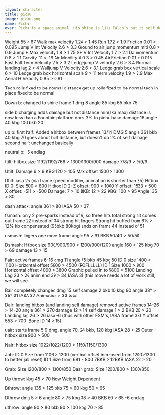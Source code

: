 ```yaml
---
layout: character
title: pichu
image: pichu.png
name: Pichu
over: Pichu is a space animal. His shine is like Falco’s but it self damages Pichu. His recovery is weakened to help him fit further in to his spacie archetype.
---
```


Weight 55 > 67
Walk max velocity 1.24 > 1.45
Run 1.72 > 1.9
Friction 0.01 > 0.095
Jump V Int Velocity 2.6 > 3.3
Ground to air jump momentum mlti 0.8 > 0.9
Jump H Max velocity 1.8 > 1.75
SH V Int Velocity 1.7 > 2.1
DJ momentum 0.8 > 1.1
Gravity .11 > .16
Air Mobility A 0.3 > 0.45
Air Friction 0.01 > 0.015
Fast Fall Term Velocity 2.5 > 3.2
Ledgejump V velocity 2.6 > 3.4
Normal landing lag 2 > 4
Walljump V Velocity 2.6 > 3.1
Ledge grab box vertical scale 6 > 10
Ledge grab box horizontal scale 9 > 11
term velocity 1.9 > 2.9
Max Aerial H Velocity 0.85 > 0.91

Tech rolls fixed to be normal distance
get up rolls fixed to be normal
tech in place fixed to be normal

Down b:
changed to shine
frame 1
dmg 8
angle 85
kbg 65
bkb 75

side b
charging adds damage but not distance
min(aka max) distance is now less than a Fountain platform
does 3% to pichu
base damage 16
angle 40
kbg 100
bkb 20

up b:
first half:
Added a hitbox between frames 13/14
DMG 5
angle 361
bkb 40
kbg 70
goes about half distance, but doesn't do 1% of self damage
second half:
unchanged basically

neutral b:
-5 endlag

ftilt:
hitbox size 1192/1192/766 > 1300/1300/900
damage 7/8/9 > 9/9/9

Utilt:
Damage 6 > 9
KBG 120 > 105
Max offset 1500 > 1300

Dtilt:
iasa 25 (via frame speed modifier, animation is shorter than 25)
Hitbox ID 0: Size 500 > 800
Hitbox ID 2:
Z offset: 900 > 1000
Y offset: 1533 > 500
X offset: -511 > -500
Damage: 7 > 10
BKB: 12 > 22
KBG: 100 > 95
Angle: 35 > 80

dash attack:
angle 361 > 80
IASA 50 > 37

fsmash:
only 2 pre-sparks instead of 6, so three hits total
strong hit comes out frame 22 instead of 34
strong hit lingers
Strong hit buffed from 6% > 12% kb compensated (95bkb 80kbg)
ends on frame 44 instead of 51

usmash:
lingers one more frame
angle 95 > 91
BKB 50/40 > 50/50

Dsmash:
Hitbox size 900/900/900 > 1200/900/1200
angle 160 > 125
kbg 70 > 69
damage 13 > 15

Fair:
active frames 6-16
dmg 11
angle 75
bkb 45
kbg 50
ID 0 size 1400 > 1100
Horizontal offset 5800 > 4500 (ROFLLLLL)
ID 1 Size 1000 > 900
Horizontal offset 4000 > 3800
Graphic pulled in to 5800 > 5100
Landing Lag 23 > 26
anim end 39 > 34
IASA 31
(this move needs a lot of work still, we will see)

Bair completely changed
dmg 15
self damage 2
bkb 10
kbg 90
angle 38° > 35°
31 IASA
37 Animation > 33 total

Dair:
landing hitbox (and landing self damage) removed
active frames 14-26 > 14-20
angle 361 > 270
damage 12 > 14
self damage 1 > 2
BKB 20 > 20
Landing lag 26 > 26
iasa -6 (thus with other FSM's, IASA frame 38)
Y offset 553 > 700
(Bone ID 14 > 15)

uair:
starts frame 5
9 dmg, angle 70, 24 bkb, 120 kbg
IASA 28 > 25
Outer hitbox size 900 > 500

Nair:
hitbox size 1022/1022/1200 > 1150/1150/1300

Jab:
ID 0 Size from 1106 > 1200
(vertical offset increased from 1200>1300 to better jab reset)
ID 1 Size from 681 > 800
7BKB > 12BKB
IASA 22 > 20

Grab:
Size 1200/800 > 1300/850
Dash grab:
Size 1200/800 > 1300/850

Up throw:
kbg 45 > 70
Now Weight Dependent


Bthrow:
angle 135 > 125
bkb 75 > 60
kbg 50 > 65

Dthrow
dmg 5 > 6
angle 80 > 75
kbg 38 > 40
BKB 60 > 65
-6 endlag

uthrow:
angle 90 > 80
bkb 90 > 100
kbg 70 > 85
